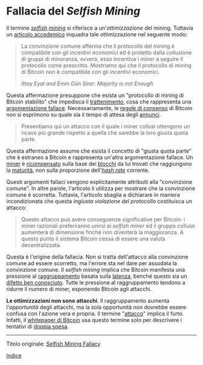 # Fallacia del _Selfish Mining_



Il termine [_selfish_](ch101-glossary.md#selfish-miner) [_mining_](ch101-glossary.md#centro-di-mining-mine) si riferisce a un'_ottimizzazione_ del mining. Tuttavia un [articolo accedemico](https://www.cs.cornell.edu/~ie53/publications/btcProcFC.pdf) inquadra tale ottimizzazione nel seguente modo:

> La convinzione comune afferma che il protocollo del mining è compatibile con gli incentivi economici ed è protetto dalla collusione di gruppi di minoranza, ovvero, esso incentiva i miner a seguire il protocollo come prescritto. Mostriamo qui che il protocollo di mining di Bitcoin non è compatibile con gli incentivi economici.
>
> *Ittay Eyal and Emin Gün Sirer: Majority is not Enough*

Questa affermazione presuppone che esista un "protocollo di mining di Bitcoin stabilito" che impedisca il [trattenimento](ch101-glossary.md#trattenimento-withholding), cosa che rappresenta una [argomentazione fallace](https://it.wikipedia.org/wiki/Argomento_fantoccio). Necessariamente, le [regole di consenso](ch101-glossary.md#regole-di-consenso) di Bitcoin non si esprimono su quale sia il tempo di attesa degli [annunci](ch101-glossary.md#annuncio).

>  Presentiamo qui un attacco con il quale i miner collusi ottengono un ricavo più grande rispetto a quella che sarebbe la loro giusta quota parte.

Questa affermazione assume che esista il concetto di "giusta quota parte" che è estraneo a Bitcoin e rappresenta un'altra argomentazione fallace. Un [miner](ch101-glossary.md#miner) è [ricompensato](ch101-glossary.md#ricompensa-reward) sulla base dei [blocchi](ch101-glossary.md#blocco) da lui trovati che raggiungono la [maturità](ch101-glossary.md#maturità), non sulla proporzione dell'[_hash rate_](ch101-glossary.md#hash-rate) corrente.

Questi argomenti fallaci vengono esplicitamente attribuiti alla "convinzione comune". In altre parole, l'articolo li utilizza per mostrare che la convinzione comune è scorretta. Tuttavia, l'articolo sbaglia a dichiarare in maniera incondizionata che questa _ingiusta violazione del protocollo_ costituisca un attacco:

> Questo attacco può avere conseguenze significative per Bitcoin: i miner razionali preferiranno unirsi ai _selfish miner_ ed il gruppo colluso aumenterà di dimensione finché non diventerà la maggioranza. A questo punto il sistema Bitcoin cessa di essere una valuta decentralizzata.

Questa è l'origine della fallacia. Non si tratta dell'attacco alla convinzione comune ad essere scorretto, ma l'errore sta nel dare per assodata la convinzione comune. Il _selfish mining_ implica che Bitcoin manifesta una pressione al [raggruppamento](ch101-glossary.md#raggruppamento-pooling) basata sulla [latenza](ch101-glossary.md#latenza), benché questo sia un [difetto ben conosciuto](ch036-proximity-premium-flaw.md). Tutte le pressione al raggruppamento tendono a ridurre il numero di miner, esponendo Bitcoin agli attacchi.

**Le ottimizzazioni non sono attacchi**. Il raggruppamento aumenta l'_opportunità_ degli attacchi, ma la sola opportunità non dovrebbe essere confusa con l'azione vera e propria. Il termine "[attacco](ch101-glossary.md#attacco)" implica il furto. Infatti, il [whitepaper di Bitcoin](https://bitcoin.org/bitcoin.pdf) usa questo termine solo per descrivere i tentativi di [doppia spesa](ch101-glossary.md#doppia-spesa).

---

Titolo originale: [Selfish Mining Fallacy](https://github.com/libbitcoin/libbitcoin-system/wiki/Selfish-Mining-Fallacy)

[Indice](/README.md)

